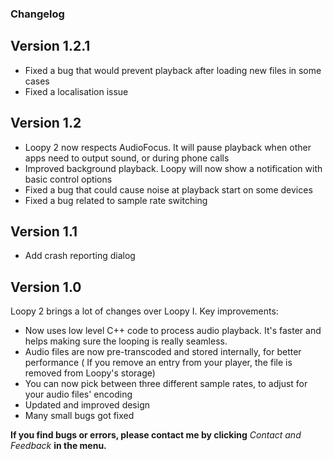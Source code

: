 ### Changelog

## Version 1.2.1

* Fixed a bug that would prevent playback after loading new files in some cases
* Fixed a localisation issue

## Version 1.2

* Loopy 2 now respects AudioFocus. It will pause playback when other apps need to output sound, or during phone calls
* Improved background playback. Loopy will now show a notification with basic control options  
* Fixed a bug that could cause noise at playback start on some devices
* Fixed a bug related to sample rate switching

## Version 1.1

* Add crash reporting dialog

## Version 1.0

Loopy 2 brings a lot of changes over Loopy I. Key improvements:

* Now uses low level C++ code to process audio playback. It's faster and helps making sure the looping is really seamless.
* Audio files are now pre-transcoded and stored internally, for better performance ( If you remove an entry from your player,
  the file is removed from Loopy's storage)
* You can now pick between three different sample rates, to adjust for your audio files' encoding
* Updated and improved design
* Many small bugs got fixed

**If you find bugs or errors, please contact me by clicking** *Contact and Feedback* **in the menu.**



